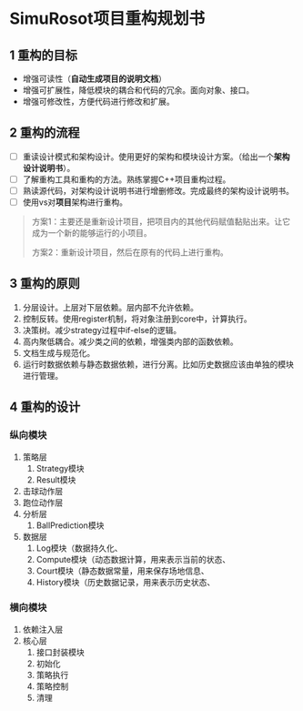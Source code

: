 # SimuRosot项目重构规划书

## 1 重构的目标

- 增强可读性（**自动生成项目的说明文档**）
- 增强可扩展性，降低模块的耦合和代码的冗余。面向对象、接口。
- 增强可修改性，方便代码进行修改和扩展。

## 2 重构的流程

- [ ] 重读设计模式和架构设计。使用更好的架构和模块设计方案。（给出一个**架构设计说明书**）。
- [ ] 了解重构工具和重构的方法。熟练掌握C++项目重构过程。
- [ ] 熟读源代码，对架构设计说明书进行增删修改。完成最终的架构设计说明书。
- [ ] 使用vs对**项目**架构进行重构。

> 方案1：主要还是重新设计项目，把项目内的其他代码赋值黏贴出来。让它成为一个新的能够运行的小项目。
> 
> 方案2：重新设计项目，然后在原有的代码上进行重构。


## 3 重构的原则

1. 分层设计。上层对下层依赖。层内部不允许依赖。
2. 控制反转。使用register机制，将对象注册到core中，计算执行。
3. 决策树。减少strategy过程中if-else的逻辑。
4. 高内聚低耦合。减少类之间的依赖，增强类内部的函数依赖。
5. 文档生成与规范化。
6. 运行时数据依赖与静态数据依赖，进行分离。比如历史数据应该由单独的模块进行管理。


## 4 重构的设计
### 纵向模块
1. 策略层
   1. Strategy模块
   2. Result模块
2. 击球动作层
3. 跑位动作层
4. 分析层
   1. BallPrediction模块
5. 数据层
   1. Log模块（数据持久化、
   2. Compute模块（动态数据计算，用来表示当前的状态、
   3. Court模块（静态数据常量，用来保存场地信息、
   4. History模块（历史数据记录，用来表示历史状态、
### 横向模块

1. 依赖注入层
2. 核心层
   1. 接口封装模块
   2. 初始化
   3. 策略执行
   4. 策略控制
   5. 清理